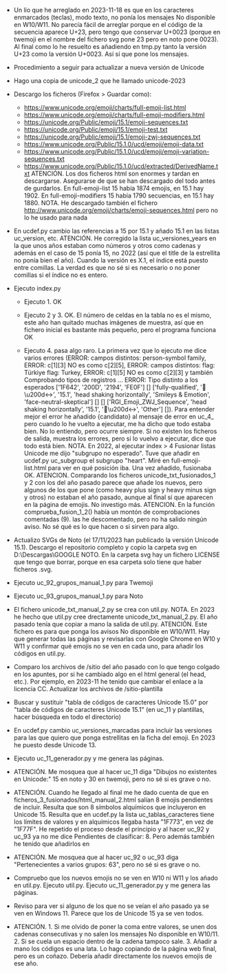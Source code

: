 
- Un lío que he arreglado en 2023-11-18 es que en los caracteres enmarcados (teclas), modo texto, no ponía los mensajes No disponible en W10/W11. No parecía fácil de arreglar porque en el código de la secuencia aparece U+23, pero tengo que conservar U+0023 (porque en twemoji en el nombre del fichero svg pone 23 pero en noto pone 0023). Al final como lo he resuelto es añadiendo en tmp.py tanto la versión U+23 como la versión U+0023. Así sí que pone los mensajes.

* Procedimiento a seguir para actualizar a nueva versión de Unicode

- Hago una copia de unicode_2 que he llamado unicode-2023

- Descargo los ficheros (Firefox &gt; Guardar como):
    - https://www.unicode.org/emoji/charts/full-emoji-list.html
    - https://www.unicode.org/emoji/charts/full-emoji-modifiers.html
    - https://unicode.org/Public/emoji/15.1/emoji-sequences.txt
    - https://unicode.org/Public/emoji/15.1/emoji-test.txt
    - https://unicode.org/Public/emoji/15.1/emoji-zwj-sequences.txt
    - https://www.unicode.org/Public/15.1.0/ucd/emoji/emoji-data.txt
    - https://www.unicode.org/Public/15.1.0/ucd/emoji/emoji-variation-sequences.txt
    - https://www.unicode.org/Public/15.1.0/ucd/extracted/DerivedName.txt
    ATENCIÓN. Los dos ficheros html son enormes y tardan en descargarse. Asegurarse de que se han descargado del todo antes de gurdarlos. En full-emoji-list 15 había 1874 emojis, en 15.1 hay 1902. En full-emoji-modifiers 15 había 1790 secuencias, en 15.1 hay 1880.
    NOTA. He descargado también el fichero http://www.unicode.org/emoji/charts/emoji-sequences.html pero no lo he usado para nada

- En ucdef.py cambio las referencias a 15 por 15.1 y añado 15.1 en las listas uc_version, etc.
    ATENCIÓN. He corregido la lista uc_versiones_years en la que unos años estaban como números y otros como cadenas y además en el caso de 15 ponía 15, no 2022 (así que el title de la estrellita no ponía bien el año). Cuando la versión es X.1, el índice está puesto entre comillas. La verdad es que no sé si es necesario o no poner comillas si el índice no es entero.

- Ejecuto index.py
    - Ejecuto 1. OK
    - Ejecuto 2 y 3. OK. El número de celdas en la tabla no es el mismo, este año han quitado muchas imágenes de muestra, así que en fichero inicial es bastante más pequeño, pero el programa funciona OK

    - Ejecuto 4. pasa algo raro. La primera vez que lo ejecuto me dice varios errores (ERROR: campos distintos: person-symbol family, ERROR: c[1][3] NO es como c[2][5], ERROR: campos distintos: flag: Türkiye flag: Turkey, ERROR: c[1][5] NO es como c[2][3] y también Comprobando tipos de registros ... ERROR: Tipo distinto a los esperados ['1F642', '200D', '2194', 'FE0F'] [] ['fully-qualified', '🙂\u200d↔️', '15.1', 'head shaking horizontally', 'Smileys & Emotion', 'face-neutral-skeptical'] [] [] ['RGI_Emoji_ZWJ_Sequence', 'head shaking horizontally', '15.1', '🙂\u200d↔️', 'Other'] []). Para entender mejor el error he añadido {candidato} al mensaje de error en uc_4_ pero cuando lo he vuelto a ejecutar, me ha dicho que todo estaba bien. No lo entiendo, pero ocurre siempre. Si no existen los ficheros de salida, muestra los errores, pero si lo vuelvo a ejecutar, dice que todo está bien.
        NOTA. En 2022, al ejecutar index > 4 Fusionar listas Unicode me dijo "subgrupo no esperado". Tuve que añadir en ucdef.py uc_subgroup el subgrupo "heart". Miré en full-emoji-list.html para ver en qué posición iba. Una vez añadido, fusionaba OK.
        ATENCION. Comparando los ficheros unicode_txt_fusionados_1 y 2 con los del año pasado parece que añade los nuevos, pero algunos de los que pone (como heavy plus sign y heavy minus sign y otros) no estaban el año pasado, aunque al final sí que aparecen en la página de emojis. No investigo más.
        ATENCION. En la función comprueba_fusion_1_2() había un montón de comprobaciones comentadas (9). las he descomentado, pero no ha salido ningún aviso. No sé qué es lo que hacen o si sirven para algo.

- Actualizo SVGs de Noto (el 17/11/2023 han publicado la versión Unicode 15.1). Descargo el repositorio completo y copio la carpeta svg en D:\Descargas\GOOGLE NOTO. En la carpeta svg hay un fichero LICENSE que tengo que borrar, porque en esa carpeta solo tiene que haber ficheros .svg.
- Ejecuto uc_92_grupos_manual_1.py para Twemoji
- Ejecuto uc_93_grupos_manual_1.py para Noto

- El fichero unicode_txt_manual_2.py se crea con util.py.
    NOTA. En 2023 he hecho que util.py cree drectamente unicode_txt_manual_2.py. El año pasado tenía que copiar a mano la salida de util.py.
    ATENCIÓN. Este fichero es para que ponga los avisos No disponible en W10/W11. Hay que generar todas las páginas y revisarlas con Google Chrome en W10 y W11 y confirmar qué emojis no se ven en cada uno, para añadir los códigos en util.py.

- Comparo los archivos de /sitio del año pasado con lo que tengo colgado en los apuntes, por si he cambiado algo en el html general (el head, etc.). Por ejemplo, en 2023-11 he tenido que cambiar el enlace a la licencia CC. Actualizar los archivos de /sitio-plantilla

- Buscar y sustituir "tabla de códigos de caracteres Unicode 15.0" por "tabla de códigos de caracteres Unicode 15.1" (en uc_11 y plantillas, hacer búsqueda en todo el directorio)

- En ucdef.py cambio uc_versiones_marcadas para incluir las versiones para las que quiero que ponga estrellitas en la ficha del emoji. En 2023 he puesto desde Unicode 13.
- Ejecuto uc_11_generador.py y me genera las páginas.
- ATENCIÓN. Me mosquea que al hacer uc_11 diga "Dibujos no existentes en Unicode:" 15 en noto y 30 en twemoji, pero no sé si es grave o no.

- ATENCIÓN. Cuando he llegado al final me he dado cuenta de que en ficheros_3_fusionados/html_manual_2.html salían 8 emojis pendientes de incluir. Resulta que son 8 símbolos alquímicos que incluyeron en Unicode 15. Resulta que en ucdef.py la lista uc_tablas_caracteres tiene los límites de valores y en alquímicos llegaba hasta "1F773", en vez de "1F77F". He repetido el proceso desde el principio y al hacer uc_92 y uc_93 ya no me dice Pendientes de clasificar: 8. Pero además también he tenido que añadirlos en
- ATENCIÓN. Me mosquea que al hacer uc_92 o uc_93 diga "Pertenecientes a varios grupos: 63", pero no sé si es grave o no.

- Compruebo que los nuevos emojis no se ven en W10 ni W11 y los añado en util.py. Ejecuto util.py. Ejecuto uc_11_generador.py y me genera las páginas.
- Reviso para ver si alguno de los que no se veían el año pasado ya se ven en Windows 11. Parece que los de Unicode 15 ya se ven todos.
- ATENCIÓN. 1. Si me olvido de poner la coma entre valores, se unen dos cadenas consecutivas y no salen los mensajes No disponible en W10/11. 2. Si se cuela un espacio dentro de la cadena tampoco sale. 3. Añadir a mano los códigos es una lata. Lo hago copiando de la página web final, pero es un coñazo. Debería añadir directamente los nuevos emojis de ese año.

